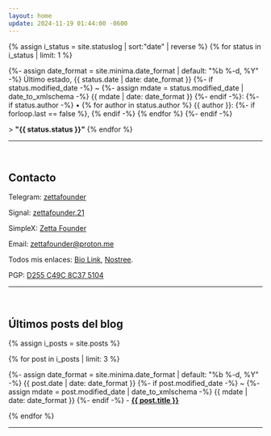 ```yaml
---
layout: home
update: 2024-11-19 01:44:00 -0600
---
```

{% assign i_status = site.statuslog | sort:"date" | reverse %}
{% for status in i_status | limit: 1 %}
  <p class="post-meta">{%- assign date_format = site.minima.date_format | default: "%b %-d, %Y" -%}
    Último estado, <time class="dt-published" datetime="{{ status.date | date_to_xmlschema }}" itemprop="datePublished">
      {{ status.date | date: date_format }}
    </time>
    {%- if status.modified_date -%}
      ~ 
      {%- assign mdate = status.modified_date | date_to_xmlschema -%}
      <time class="dt-modified" datetime="{{ mdate }}" itemprop="dateModified">
        {{ mdate | date: date_format }}
      </time>
    {%- endif -%}:
    {%- if status.author -%}
        • {% for author in status.author %}
          <span itemprop="author" itemscope itemtype="http://schema.org/Person">
            <span class="p-author h-card" itemprop="name">{{ author }}:</span></span>
            {%- if forloop.last == false %}, {% endif -%}
        {% endfor %}
      {%- endif -%}</p>
> <strong>"{{ status.status }}"</strong>
{% endfor %}

-----
<br>

## Contacto

Telegram: <a href="https://t.me/zettafounder" target="_blank">zettafounder</a>

Signal: <a href="https://signal.me/#eu/p92Po5E7dJhraz3L0gMjy-5yYkGjdsaQ8gVCEba5lodygMXUgj1KKL4j86TgzKKV" target="_blank">zettafounder.21</a>

SimpleX: <a href="https://simplex.chat/contact#/?v=2-7&smp=smp%3A%2F%2F6iIcWT_dF2zN_w5xzZEY7HI2Prbh3ldP07YTyDexPjE%3D%40smp10.simplex.im%2FU3BAGZl1VzC3nIIpMH-DrveSKaUx00PV%23%2F%3Fv%3D1-3%26dh%3DMCowBQYDK2VuAyEAKXdWImoDNMmiLVBMzcfhSfI8m429pqcaqFNOmPeXUmc%253D%26srv%3Drb2pbttocvnbrngnwziclp2f4ckjq65kebafws6g4hy22cdaiv5dwjqd.onion" target="_blank">Zetta Founder</a>

Email: <a href="mailto:zettafounder@proton.me" target="_blank">zettafounder@proton.me</a>

Todos mis enlaces: <a href="https://bio.link/zettafounder" target="_blank">Bio Link</a>, <a href="https://nostree.me/npub1u9q286jmjs6236zneynyhhqs5ku9caj3zjehe06g2r6jps8yp96sml8cyj" target="_blank">Nostree</a>.

PGP: <a href="https://keys.openpgp.org/vks/v1/by-fingerprint/059C841B4250D91B0B6B1A41D255C49C8C375104" target="_blank">D255 C49C 8C37 5104</a>

-----
<br>

## Últimos posts del blog

{% assign i_posts = site.posts %}

{% for post in i_posts | limit: 3 %}
  <p>{%- assign date_format = site.minima.date_format | default: "%b %-d, %Y" -%}
    <time class="dt-published" datetime="{{ post.date | date_to_xmlschema }}" itemprop="datePublished">
      {{ post.date | date: date_format }}
    </time>
    {%- if post.modified_date -%}
      ~ 
      {%- assign mdate = post.modified_date | date_to_xmlschema -%}
      <time class="dt-modified" datetime="{{ mdate }}" itemprop="dateModified">
        {{ mdate | date: date_format }}
      </time>
    {%- endif -%} - <a href=".{{ post.url }}"><strong>{{ post.title }}</strong></a></p> 
{% endfor %}

---
<br>